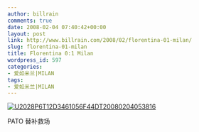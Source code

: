 ```yaml
---
author: billrain
comments: true
date: 2008-02-04 07:40:42+00:00
layout: post
link: http://www.billrain.com/2008/02/florentina-01-milan/
slug: florentina-01-milan
title: Florentina 0:1 Milan
wordpress_id: 597
categories:
- 爱如米兰|MILAN
tags:
- 爱如米兰|MILAN
---
```


[![U2028P6T12D3461056F44DT20080204053816](http://www.billrain.com/wp-content/uploads/2008/02/u2028p6t12d3461056f44dt20080204053816-thumb.jpg)](http://www.billrain.com/wp-content/uploads/2008/02/u2028p6t12d3461056f44dt20080204053816.jpg)

PATO 替补救场
